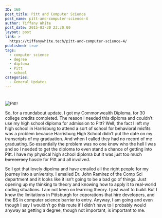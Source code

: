 ```yaml
---
ID: 160
post_title: Pitt and Computer Science
post_name: pitt-and-computer-science-4
author: Tiffany White
post_date: 2015-03-30 23:30:00
layout: post
link: >
  https://tiffanywhite.tech/pitt-and-computer-science-4/
published: true
tags:
  - computer science
  - degree
  - diploma
  - Pitt
  - school
categories:
  - General Updates
---
```

<h1></h1>

<img class=" alignright" src="http://helloburgh.me/wp-content/uploads/2015/03/wpid-2014-09-08-15.49.47.gif" alt="Pitt!" />

So, for a roundabout update, I got my Commonwealth Diploma, for 30 college credits completed. The reason I needed this diploma and couldn’t use my high school diploma for admission to Pitt? Well, the fact I left my high school in Harrisburg to attend a sort of school for behavioral misfits was a problem because Harrisburg High School didn’t put the date on my transcripts of my graduation. And when I called they had no record of me graduating. So essentially the problem was no one knew who the hell I was and so I needed to get the diploma to even stand a chance of getting into Pitt. I have my physical high school diploma but it was just too much <s>bureacracy</s> hassle for Pitt and all involved.

So I got that lovely dipolma and have emailed all the right people for my journey into a university. I emailed Dr. John Ramirez of the Comp Sci department and it looks like it isn’t going to be a bad go of things. Just opening up my thinking to theory and knowing how to apply it to real-world coding situations. I am not keen on learning theory. I just want to build. But I know the limitations in Pittsburgh for coporations that hire developers, and the BS in computer science barrier to entry. Anyway, I am going and even though I say I wouldn’t go this route if I didn’t have to I probably would anyway as getting a degree, though not important, is important to me.